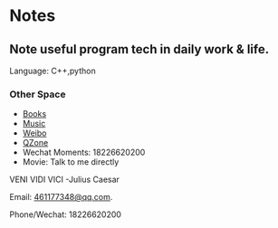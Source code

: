 # Notes

## Note useful program tech in daily work & life. 
Language:          C++,python


### Other Space  
- [Books](https://1drv.ms/f/s!AjnTck1kjTur020KBel2WntM13Af)    
- [Music](https://music.163.com/#/user/home?id=349944279)  
- [Weibo](https://weibo.com/LoveOrFail/home)  
- [QZone](https://user.qzone.qq.com/461177348)
- Wechat Moments: 18226620200
- Movie: Talk to me directly

VENI VIDI VICI  -Julius Caesar


Email: 461177348@qq.com. 

Phone/Wechat: 18226620200

